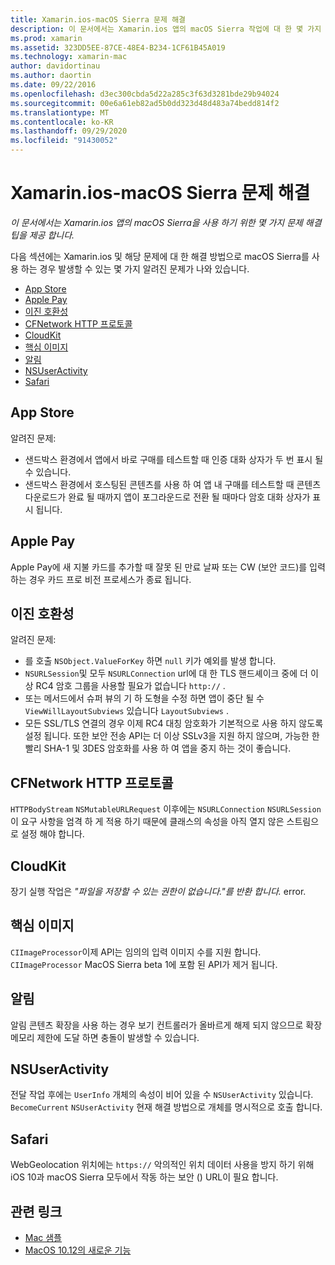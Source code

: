 ```yaml
---
title: Xamarin.ios-macOS Sierra 문제 해결
description: 이 문서에서는 Xamarin.ios 앱의 macOS Sierra 작업에 대 한 몇 가지 문제 해결 팁을 제공 합니다. 팁은 Mac 앱 스토어, Apple Pay, 이진 호환성, CFNetwork, CloudKit 등과 관련이 있습니다.
ms.prod: xamarin
ms.assetid: 323DD5EE-87CE-48E4-B234-1CF61B45A019
ms.technology: xamarin-mac
author: davidortinau
ms.author: daortin
ms.date: 09/22/2016
ms.openlocfilehash: d3ec300cbda5d22a285c3f63d3281bde29b94024
ms.sourcegitcommit: 00e6a61eb82ad5b0dd323d48d483a74bedd814f2
ms.translationtype: MT
ms.contentlocale: ko-KR
ms.lasthandoff: 09/29/2020
ms.locfileid: "91430052"
---
```

# <a name="xamarinmac---macos-sierra-troubleshooting"></a>Xamarin.ios-macOS Sierra 문제 해결

_이 문서에서는 Xamarin.ios 앱의 macOS Sierra을 사용 하기 위한 몇 가지 문제 해결 팁을 제공 합니다._

다음 섹션에는 Xamarin.ios 및 해당 문제에 대 한 해결 방법으로 macOS Sierra를 사용 하는 경우 발생할 수 있는 몇 가지 알려진 문제가 나와 있습니다.

- [App Store](#App-Store)
- [Apple Pay](#Apple-Pay)
- [이진 호환성](#Binary-Compatibility)
- [CFNetwork HTTP 프로토콜](#CFNetwork-HTTP-Protocol)
- [CloudKit](#CloudKit)
- [핵심 이미지](#CoreImage)
- [알림](#Notifications)
- [NSUserActivity](#NSUserActivity)
- [Safari](#Safari)

<a name="App-Store"></a>

## <a name="app-store"></a>App Store

알려진 문제:

- 샌드박스 환경에서 앱에서 바로 구매를 테스트할 때 인증 대화 상자가 두 번 표시 될 수 있습니다.
- 샌드박스 환경에서 호스팅된 콘텐츠를 사용 하 여 앱 내 구매를 테스트할 때 콘텐츠 다운로드가 완료 될 때까지 앱이 포그라운드로 전환 될 때마다 암호 대화 상자가 표시 됩니다.

<a name="Apple-Pay"></a>

## <a name="apple-pay"></a>Apple Pay

Apple Pay에 새 지불 카드를 추가할 때 잘못 된 만료 날짜 또는 CW (보안 코드)를 입력 하는 경우 카드 프로 비전 프로세스가 종료 됩니다.

<a name="Binary-Compatibility"></a>

## <a name="binary-compatibility"></a>이진 호환성

알려진 문제:

- 를 호출 `NSObject.ValueForKey` 하면 `null` 키가 예외를 발생 합니다.
- `NSURLSession`및 모두 `NSURLConnection` url에 대 한 TLS 핸드셰이크 중에 더 이상 RC4 암호 그룹을 사용할 필요가 없습니다 `http://` .
- 또는 메서드에서 슈퍼 뷰의 기 하 도형을 수정 하면 앱이 중단 될 수 `ViewWillLayoutSubviews` 있습니다 `LayoutSubviews` .
- 모든 SSL/TLS 연결의 경우 이제 RC4 대칭 암호화가 기본적으로 사용 하지 않도록 설정 됩니다. 또한 보안 전송 API는 더 이상 SSLv3을 지원 하지 않으며, 가능한 한 빨리 SHA-1 및 3DES 암호화를 사용 하 여 앱을 중지 하는 것이 좋습니다.

<a name="CFNetwork-HTTP-Protocol"></a>

## <a name="cfnetwork-http-protocol"></a>CFNetwork HTTP 프로토콜

`HTTPBodyStream` `NSMutableURLRequest` 이후에는 `NSURLConnection` `NSURLSession` 이 요구 사항을 엄격 하 게 적용 하기 때문에 클래스의 속성을 아직 열지 않은 스트림으로 설정 해야 합니다.

<a name="CloudKit"></a>

## <a name="cloudkit"></a>CloudKit

장기 실행 작업은 _"파일을 저장할 수 있는 권한이 없습니다."를 반환 합니다._ error.

<a name="CoreImage"></a>

## <a name="core-image"></a>핵심 이미지

`CIImageProcessor`이제 API는 임의의 입력 이미지 수를 지원 합니다. `CIImageProcessor` MacOS Sierra beta 1에 포함 된 API가 제거 됩니다.

<a name="Notifications"></a>

## <a name="notifications"></a>알림

알림 콘텐츠 확장을 사용 하는 경우 보기 컨트롤러가 올바르게 해제 되지 않으므로 확장 메모리 제한에 도달 하면 충돌이 발생할 수 있습니다.

<a name="NSUserActivity"></a>

## <a name="nsuseractivity"></a>NSUserActivity

전달 작업 후에는 `UserInfo` 개체의 속성이 비어 있을 수 `NSUserActivity` 있습니다. `BecomeCurrent` `NSUserActivity` 현재 해결 방법으로 개체를 명시적으로 호출 합니다.

<a name="Safari"></a>

## <a name="safari"></a>Safari

WebGeolocation 위치에는 `https://` 악의적인 위치 데이터 사용을 방지 하기 위해 iOS 10과 macOS Sierra 모두에서 작동 하는 보안 () URL이 필요 합니다.

## <a name="related-links"></a>관련 링크

- [Mac 샘플](/samples/browse/?products=xamarin&term=Xamarin.Mac)
- [MacOS 10.12의 새로운 기능](https://developer.apple.com/library/prerelease/content/releasenotes/MacOSX/WhatsNewInOSX/Articles/OSXv10.html#//apple_ref/doc/uid/TP40017145-SW1)